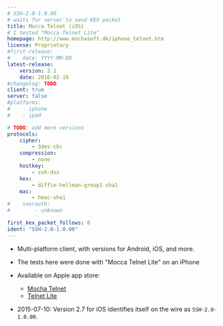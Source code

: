 ```yaml
---
# SSH-2.0-1.0.00
# waits for server to send KEX packet
title: Mocca Telnet (iOS)
# I tested "Mocca Telnet Lite"
homepage: http://www.mochasoft.dk/iphone_telnet.htm
license: Proprietary
#first-release:
#    date: YYYY-MM-DD
latest-release:
    version: 3.1
    date: 2016-02-19
#changelog: TODO
client: true
server: false
#platforms:
#    - iphone
#    - ipad

# TODO: add more versions 
protocols:
    cipher:
        - 3des-cbc
    compression:
        - none
    hostkey:
        - ssh-dss
    kex:
        - diffie-hellman-group1-sha1
    mac:
        - hmac-sha1
#    userauth:
#        - unknown

first_kex_packet_follows: 0
ident: "SSH-2.0-1.0.00"
---
```

* Multi-platform client, with versions for Android, iOS, and more.
* The tests here were done with "Mocca Telnet Lite" on an iPhone
* Available on Apple app store:
  * [Mocha Telnet](https://itunes.apple.com/us/app/id286892932)
  * [Telnet Lite](https://itunes.apple.com/us/app/id286893976)

* 2015-07-10: Version 2.7 for iOS identifies itself on the wire as `SSH-2.0-1.0.00`.
